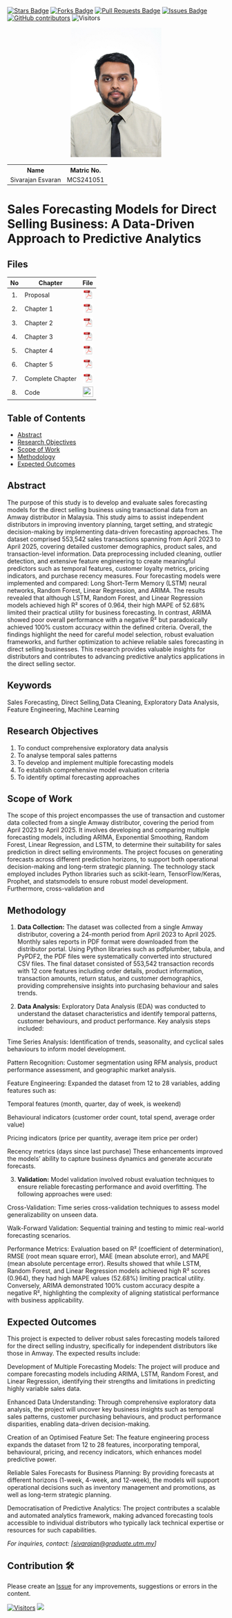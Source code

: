 <a href="https://github.com/drshahizan/research-design/stargazers"><img src="https://img.shields.io/github/stars/drshahizan/research-design" alt="Stars Badge"/></a>
<a href="https://github.com/drshahizan/research-design/network/members"><img src="https://img.shields.io/github/forks/drshahizan/research-design" alt="Forks Badge"/></a>
<a href="https://github.com/drshahizan/research-design/pulls"><img src="https://img.shields.io/github/issues-pr/drshahizan/research-design" alt="Pull Requests Badge"/></a>
<a href="https://github.com/drshahizan/research-design"><img src="https://img.shields.io/github/issues/drshahizan/research-design" alt="Issues Badge"/></a>
<a href="https://github.com/drshahizan/research-design/graphs/contributors"><img alt="GitHub contributors" src="https://img.shields.io/github/contributors/drshahizan/research-design?color=2b9348"></a>
![Visitors](https://api.visitorbadge.io/api/visitors?path=https%3A%2F%2Fgithub.com%2Fdrshahizan%2BDM&labelColor=%23d9e3f0&countColor=%23697689&style=flat)

<p align="center">
  <img height="300px" src="photo_2025-06-17_09-45-26.jpg" alt="Profile Image">
</p>

<table align="center">
  <tr>
    <th>Name</th>
    <th>Matric No.</th>
  </tr>
  <tr>
    <td>Sivarajan Esvaran</td>
    <td>MCS241051</td>
  </tr>
</table>

# Sales Forecasting Models for Direct Selling Business: A Data-Driven Approach to Predictive Analytics

## Files

| No  | Chapter     |                                                 File |
| :-: | ---------- | :---------------------------------------------------------------------------------------------------: |
|  1.  | Proposal | <a href="proposal/"><img src="pdf.svg" width="24px" height="24px"></a> |
|  2.  | Chapter 1 |<a href="Chapter 1/Chapter 1_Sivarajan_MCS241051.pdf"><img src="pdf.svg" width="24px" height="24px"></a>|
|  3.  | Chapter 2 | <a href="Chapter 2/Chapter2_Sivarajan_MCS241051.pdf"><img src="pdf.svg" width="24px" height="24px"></a> |
|  4.  | Chapter 3 | <a href="Chapter 3/Chapter3_Sivarajan_MCS241051.pdf"><img src="pdf.svg" width="24px" height="24px"></a> |
|  5.  | Chapter 4 | <a href="Chapter 4/Chapter 4_Sivarajan_MCS241051.pdf"><img src="pdf.svg" width="24px" height="24px"></a> |
|  6.  | Chapter 5 | <a href="Chapter 5/Chapter 5_Sivarajan_MCS241051.pdf"><img src="pdf.svg" width="24px" height="24px"></a> |
|  7.  | Complete Chapter | <a href="Complete Chapter/All Chapter_Sivarajan_MCS241051_Sales Forecasting.pdf"><img src="pdf.svg" width="24px" height="24px"></a> |
|  8.  | Code | <a href="code"><img src="img/python_icon.png" width="24px" height="24px"></a> |


## Table of Contents
- [Abstract](#abstract)
- [Research Objectives](#research-objectives)
- [Scope of Work](#scope-of-work)
- [Methodology](#methodology)
- [Expected Outcomes](#expected-outcomes)

## Abstract


The purpose of this study is to develop and evaluate sales forecasting models for the direct selling business using transactional data from an Amway distributor in Malaysia. This study aims to assist independent distributors in improving inventory planning, target setting, and strategic decision-making by implementing data-driven forecasting approaches. The dataset comprised 553,542 sales transactions spanning from April 2023 to April 2025, covering detailed customer demographics, product sales, and transaction-level information. Data preprocessing included cleaning, outlier detection, and extensive feature engineering to create meaningful predictors such as temporal features, customer loyalty metrics, pricing indicators, and purchase recency measures. Four forecasting models were implemented and compared: Long Short-Term Memory (LSTM) neural networks, Random Forest, Linear Regression, and ARIMA. The results revealed that although LSTM, Random Forest, and Linear Regression models achieved high R² scores of 0.964, their high MAPE of 52.68% limited their practical utility for business forecasting. In contrast, ARIMA showed poor overall performance with a negative R² but paradoxically achieved 100% custom accuracy within the defined criteria. Overall, the findings highlight the need for careful model selection, robust evaluation frameworks, and further optimization to achieve reliable sales forecasting in direct selling businesses. This research provides valuable insights for distributors and contributes to advancing predictive analytics applications in the direct selling sector.


## Keywords

Sales Forecasting, Direct Selling,Data Cleaning, Exploratory Data Analysis, Feature Engineering, Machine Learning

## Research Objectives

1. To conduct comprehensive exploratory data analysis
2. To analyse temporal sales patterns
3. To develop and implement multiple forecasting models
4. To establish comprehensive model evaluation criteria
5. To identify optimal forecasting approaches

## Scope of Work
The scope of this project encompasses the use of transaction and customer data collected from a single
Amway distributor, covering the period from April 2023 to April 2025. It involves developing and comparing
multiple forecasting models, including ARIMA, Exponential Smoothing, Random Forest, Linear Regression,
and LSTM, to determine their suitability for sales prediction in direct selling environments. The project
focuses on generating forecasts across different prediction horizons, to support both operational decision-making 
and long-term strategic planning. The technology stack employed includes Python libraries such as scikit-learn, 
TensorFlow/Keras, Prophet, and statsmodels to ensure robust model development. Furthermore, cross-validation and 


## Methodology

1. **Data Collection:**
The dataset was collected from a single Amway distributor, covering a 24-month period from April 2023 to April 2025. Monthly sales reports in PDF format were downloaded from the distributor portal. Using Python libraries such as pdfplumber, tabula, and PyPDF2, the PDF files were systematically converted into structured CSV files. The final dataset consisted of 553,542 transaction records with 12 core features including order details, product information, transaction amounts, return status, and customer demographics, providing comprehensive insights into purchasing behaviour and sales trends.

2. **Data Analysis:**
Exploratory Data Analysis (EDA) was conducted to understand the dataset characteristics and identify temporal patterns, customer behaviours, and product performance. Key analysis steps included:

Time Series Analysis: Identification of trends, seasonality, and cyclical sales behaviours to inform model development.

Pattern Recognition: Customer segmentation using RFM analysis, product performance assessment, and geographic market analysis.

Feature Engineering: Expanded the dataset from 12 to 28 variables, adding features such as:

Temporal features (month, quarter, day of week, is weekend)

Behavioural indicators (customer order count, total spend, average order value)

Pricing indicators (price per quantity, average item price per order)

Recency metrics (days since last purchase)
These enhancements improved the models’ ability to capture business dynamics and generate accurate forecasts.

3. **Validation:**
Model validation involved robust evaluation techniques to ensure reliable forecasting performance and avoid overfitting. The following approaches were used:

Cross-Validation: Time series cross-validation techniques to assess model generalizability on unseen data.

Walk-Forward Validation: Sequential training and testing to mimic real-world forecasting scenarios.

Performance Metrics: Evaluation based on R² (coefficient of determination), RMSE (root mean square error), MAE (mean absolute error), and MAPE (mean absolute percentage error).
Results showed that while LSTM, Random Forest, and Linear Regression models achieved high R² scores (0.964), they had high MAPE values (52.68%) limiting practical utility. Conversely, ARIMA demonstrated 100% custom accuracy despite a negative R², highlighting the complexity of aligning statistical performance with business applicability.

## Expected Outcomes

This project is expected to deliver robust sales forecasting models tailored for the direct selling industry, specifically for independent distributors like those in Amway. The expected results include:

Development of Multiple Forecasting Models:
The project will produce and compare forecasting models including ARIMA, LSTM, Random Forest, and Linear Regression, identifying their strengths and limitations in predicting highly variable sales data.

Enhanced Data Understanding:
Through comprehensive exploratory data analysis, the project will uncover key business insights such as temporal sales patterns, customer purchasing behaviours, and product performance disparities, enabling data-driven decision-making.

Creation of an Optimised Feature Set:
The feature engineering process expands the dataset from 12 to 28 features, incorporating temporal, behavioural, pricing, and recency indicators, which enhances model predictive power.

Reliable Sales Forecasts for Business Planning:
By providing forecasts at different horizons (1-week, 4-week, and 12-week), the models will support operational decisions such as inventory management and promotions, as well as long-term strategic planning.

Democratisation of Predictive Analytics:
The project contributes a scalable and automated analytics framework, making advanced forecasting tools accessible to individual distributors who typically lack technical expertise or resources for such capabilities.


*For inquiries, contact: [sivarajan@graduate.utm.my]*

 




## Contribution 🛠️
Please create an [Issue](https://github.com/drshahizan/research-design/issues) for any improvements, suggestions or errors in the content.

[![Visitors](https://api.visitorbadge.io/api/visitors?path=https%3A%2F%2Fgithub.com%2Fdrshahizan&labelColor=%23697689&countColor=%23555555&style=plastic)](https://visitorbadge.io/status?path=https%3A%2F%2Fgithub.com%2Fdrshahizan)
![](https://hit.yhype.me/github/profile?user_id=81284918)
